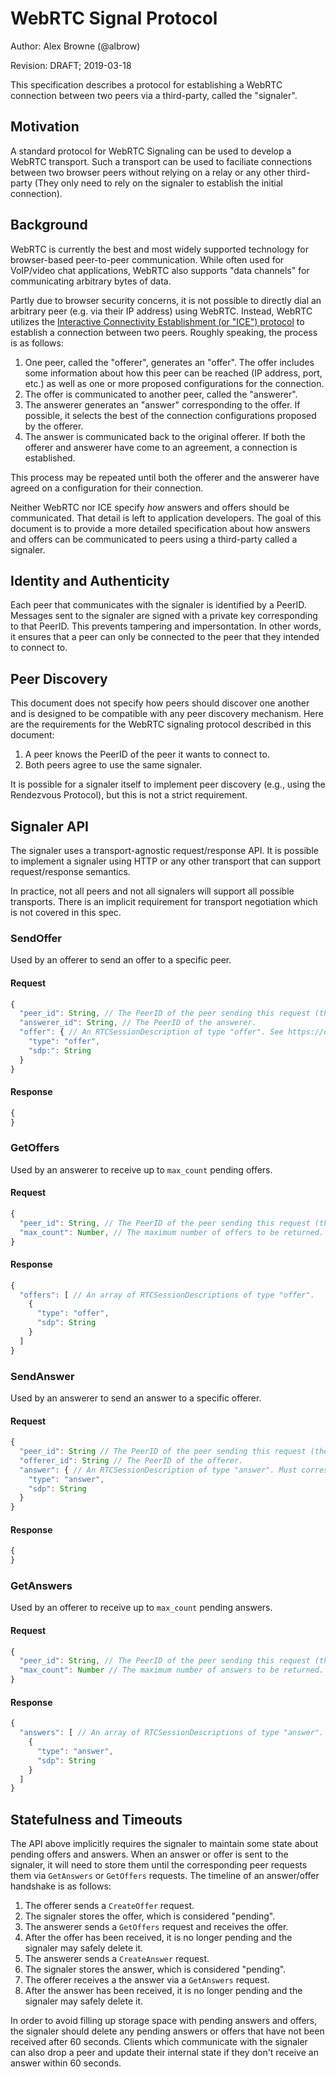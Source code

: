 # WebRTC Signal Protocol

Author: Alex Browne (@albrow)

Revision: DRAFT; 2019-03-18

This specification describes a protocol for establishing a WebRTC connection
between two peers via a third-party, called the "signaler".

## Motivation

A standard protocol for WebRTC Signaling can be used to develop a WebRTC
transport. Such a transport can be used to faciliate connections between two
browser peers without relying on a relay or any other third-party (They only
need to rely on the signaler to establish the initial connection).

## Background

WebRTC is currently the best and most widely supported technology for
browser-based peer-to-peer communication. While often used for VoIP/video chat
applications, WebRTC also supports "data channels" for communicating arbitrary
bytes of data.

Partly due to browser security concerns, it is not possible to directly dial an
arbitrary peer (e.g. via their IP address) using WebRTC. Instead, WebRTC
utilizes the
[Interactive Connectivity Establishment (or "ICE") protocol](https://developer.mozilla.org/en-US/docs/Web/API/WebRTC_API/Connectivity)
to establish a connection between two peers. Roughly speaking, the process is
as follows:

1. One peer, called the "offerer", generates an "offer". The offer includes some
   information about how this peer can be reached (IP address, port, etc.) as
   well as one or more proposed configurations for the connection.
2. The offer is communicated to another peer, called the "answerer".
3. The answerer generates an "answer" corresponding to the offer. If possible,
   it selects the best of the connection configurations proposed by the offerer.
4. The answer is communicated back to the original offerer. If both the offerer
   and answerer have come to an agreement, a connection is established.

This process may be repeated until both the offerer and the answerer have agreed
on a configuration for their connection.

Neither WebRTC nor ICE specify _how_ answers and offers should be communicated.
That detail is left to application developers. The goal of this document is to
provide a more detailed specification about how answers and offers can be
communicated to peers using a third-party called a signaler.

## Identity and Authenticity

Each peer that communicates with the signaler is identified by a PeerID.
Messages sent to the signaler are signed with a private key
corresponding to that PeerID. This prevents tampering and impersontation. In
other words, it ensures that a peer can only be connected to the peer that they
intended to connect to.

## Peer Discovery

This document does not specify how peers should discover one another and is
designed to be compatible with any peer discovery mechanism. Here are the
requirements for the WebRTC signaling protocol described in this document:

1. A peer knows the PeerID of the peer it wants to connect to.
2. Both peers agree to use the same signaler.

It is possible for a signaler itself to implement peer discovery (e.g.,
using the Rendezvous Protocol), but this is not a strict requirement.

## Signaler API

The signaler uses a transport-agnostic request/response API. It is
possible to implement a signaler using HTTP or any other transport
that can support request/response semantics.

In practice, not all peers and not all signalers will support all
possible transports. There is an implicit requirement for transport negotiation
which is not covered in this spec.

### SendOffer

Used by an offerer to send an offer to a specific peer.

#### Request

```javascript
{
  "peer_id": String, // The PeerID of the peer sending this request (the offerer).
  "answerer_id": String, // The PeerID of the answerer.
  "offer": { // An RTCSessionDescription of type "offer". See https://developer.mozilla.org/en-US/docs/Web/API/RTCSessionDescription.
    "type": "offer",
    "sdp:": String
  }
}
```

#### Response

```javascript
{
}
```

### GetOffers

Used by an answerer to receive up to `max_count` pending offers.

#### Request

```javascript
{
  "peer_id": String, // The PeerID of the peer sending this request (the answerer).
  "max_count": Number, // The maximum number of offers to be returned.
}
```

#### Response

```javascript
{
  "offers": [ // An array of RTCSessionDescriptions of type "offer".
    {
      "type": "offer",
      "sdp": String
    }
  ]
}
```

### SendAnswer

Used by an answerer to send an answer to a specific offerer.

#### Request

```javascript
{
  "peer_id": String // The PeerID of the peer sending this request (the answerer).
  "offerer_id": String // The PeerID of the offerer.
  "answer": { // An RTCSessionDescription of type "answer". Must correspond to the offer sent by offerer.
    "type": "answer",
    "sdp": String
  }
}
```

#### Response

```javascript
{
}
```

### GetAnswers

Used by an offerer to receive up to `max_count` pending answers.

#### Request

```javascript
{
  "peer_id": String, // The PeerID of the peer sending this request (the offerer).
  "max_count": Number // The maximum number of answers to be returned.
}
```

#### Response

```javascript
{
  "answers": [ // An array of RTCSessionDescriptions of type "answer".
    {
      "type": "answer",
      "sdp": String
    }
  ]
}
```

## Statefulness and Timeouts

The API above implicitly requires the signaler to maintain some state
about pending offers and answers. When an answer or offer is sent to the
signaler, it will need to store them until the corresponding peer requests them
via `GetAnswers` or `GetOffers` requests. The timeline of an answer/offer
handshake is as follows:

1. The offerer sends a `CreateOffer` request.
1. The signaler stores the offer, which is considered "pending".
1. The answerer sends a `GetOffers` request and receives the offer.
1. After the offer has been received, it is no longer pending and the signaler may safely delete it.
1. The answerer sends a `CreateAnswer` request.
1. The signaler stores the answer, which is considered "pending".
1. The offerer receives a the answer via a `GetAnswers` request.
1. After the answer has been received, it is no longer pending and the signaler may safely delete it.

In order to avoid filling up storage space with pending answers and offers, the
signaler should delete any pending answers or offers that have not been
received after 60 seconds. Clients which communicate with the signaler
can also drop a peer and update their internal state if they don't receive an
answer within 60 seconds.
